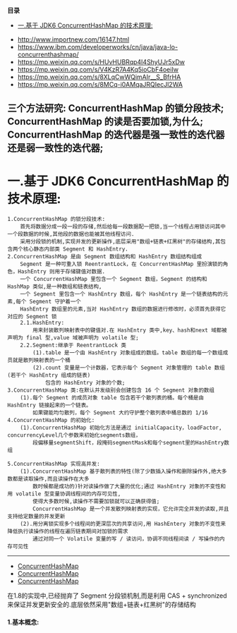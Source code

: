 <!-- START doctoc generated TOC please keep comment here to allow auto update -->
<!-- DON'T EDIT THIS SECTION, INSTEAD RE-RUN doctoc TO UPDATE -->
**目录**

- [一.基于 JDK6 ConcurrentHashMap 的技术原理:](#%E4%B8%80%E5%9F%BA%E4%BA%8E-jdk6-concurrenthashmap-%E7%9A%84%E6%8A%80%E6%9C%AF%E5%8E%9F%E7%90%86)

<!-- END doctoc generated TOC please keep comment here to allow auto update -->


 * http://www.importnew.com/16147.html
 * https://www.ibm.com/developerworks/cn/java/java-lo-concurrenthashmap/
 * https://mp.weixin.qq.com/s/HUvHUBRqp4I4ShyUJr5xDw
 * https://mp.weixin.qq.com/s/V4KzR7A4Kq5ioCbF4oeiIw
 * https://mp.weixin.qq.com/s/8XLqCwWQimAIr__S_BfrHA
 * https://mp.weixin.qq.com/s/8MCq-i0AMqaJRQIecJl2WA

三个方法研究:
ConcurrentHashMap 的锁分段技术;
ConcurrentHashMap 的读是否要加锁,为什么;
ConcurrentHashMap 的迭代器是强一致性的迭代器还是弱一致性的迭代器;
--- 
# 一.基于 JDK6 ConcurrentHashMap 的技术原理:
    1.ConcurrentHashMap 的锁分段技术:
        首先将数据分成一段一段的存储,然后给每一段数据配一把锁,当一个线程占用锁访问其中一个段数据的时候,其他段的数据也能被其他线程访问.
        采用分段锁的机制,实现并发的更新操作,底层采用"数组+链表+红黑树"的存储结构,其包含两个核心静态内部类 Segment 和 HashEntry.
    2.ConcurrentHashMap 是由 Segment 数组结构和 HashEntry 数组结构组成
        Segment 是一种可重入锁 ReentrantLock，在 ConcurrentHashMap 里扮演锁的角色，HashEntry 则用于存储键值对数据.
        一个 ConcurrentHashMap 里包含一个 Segment 数组，Segment 的结构和 HashMap 类似,是一种数组和链表结构,
        一个 Segment 里包含一个 HashEntry 数组，每个 HashEntry 是一个链表结构的元素,每个 Segment 守护着一个 
        HashEntry 数组里的元素,当对 HashEntry 数组的数据进行修改时，必须首先获得它对应的 Segment 锁
        2.1.HashEntry:
            用来封装散列映射表中的键值对.在 HashEntry 类中,key、hash和next 域都被声明为 final 型,value 域被声明为 volatile 型;
        2.2.Segment:继承于 ReentrantLock 类
            (1).table 是一个由 HashEntry 对象组成的数组。table 数组的每一个数组成员就是散列映射表的一个桶
            (2).count 变量是一个计数器，它表示每个 Segment 对象管理的 table 数组(若干个 HashEntry 组成的链表)
                包含的 HashEntry 对象的个数;
    3.ConcurrentHashMap 类:在默认并发级别会创建包含 16 个 Segment 对象的数组
        (1).每个 Segment 的成员对象 table 包含若干个散列表的桶。每个桶是由 HashEntry 链接起来的一个链表。
            如果键能均匀散列，每个 Segment 大约守护整个散列表中桶总数的 1/16
    4.ConcurrentHashMap 的初始化:
        (1).ConcurrentHashMap 初始化方法是通过 initialCapacity，loadFactor, concurrencyLevel几个参数来初始化segments数组，
            段偏移量segmentShift，段掩码segmentMask和每个segment里的HashEntry数组

    5.ConcurrentHashMap 实现高并发:
        (1).ConcurrentHashMap 基于散列表的特性(除了少数插入操作和删除操作外,绝大多数都是读取操作,而且读操作在大多
            数时候都是成功的)针对读操作做了大量的优化;通过 HashEntry 对象的不变性和用 volatile 型变量协调线程间的内存可见性,
            使得大多数时候,读操作不需要加锁就可以正确获得值;
            ConcurrentHashMap 是一个并发散列映射表的实现，它允许完全并发的读取,并且支持给定数量的并发更新
        (2).用分离锁实现多个线程间的更深层次的共享访问,用 HashEntery 对象的不变性来降低执行读操作的线程在遍历链表期间对加锁的需求
            通过对同一个 Volatile 变量的写 / 读访问，协调不同线程间读 / 写操作的内存可见性

---

 * [ConcurrentHashMap](https://mp.weixin.qq.com/s?__biz=MzIwMzY1OTU1NQ==&mid=2247483889&idx=1&sn=b2fcb50a7e8a556467ccb9a0cc9fe927&chksm=96cd41bda1bac8ab61e9e6d6b450ee69307c37713e3c73825dea2a3494a35c5f9ecd3a91eabd&scene=38#wechat_redirect)
 * [ConcurrentHashMap](https://mp.weixin.qq.com/s?__biz=MzIwMzY1OTU1NQ==&mid=2247483894&idx=1&sn=72e7fb63296ff382568a7861c75068c1&chksm=96cd41baa1bac8ace9a8c99a76851a59ebc57997bfaa680e5cdf8e42191dd8c0b3b281851edd&scene=38#wechat_redirect)
 * [ConcurrentHashMap](https://mp.weixin.qq.com/s?__biz=MzIwMzY1OTU1NQ==&mid=2247483902&idx=1&sn=4e52472a2ddfb6825fd9f1928c33e1ed&chksm=96cd41b2a1bac8a4f927f20905c1263b236a748fa05e06ba857459d1c46eafabd3b740c68fe7&scene=38#wechat_redirect)
 
在1.8的实现中,已经抛弃了 Segment 分段锁机制,而是利用 CAS + synchronized 来保证并发更新安全的.底层依然采用"数组+链表+红黑树"的存储结构
#### 1.基本概念:
